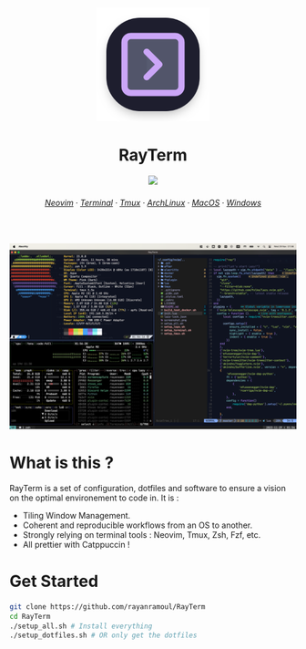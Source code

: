 <div align="center">
 
<img width="200" src="https://github.com/rayanramoul/RayTerm/blob/master/assets/logo.png?raw=true">
</img>
<h1>RayTerm</h1>
<img src="https://raw.githubusercontent.com/catppuccin/catppuccin/main/assets/palette/macchiato.png" width="400" />
<h6 align="center">
  <a href="https://github.com/rayanramoul/RayTerm/blob/master/docs/Neovim">Neovim</a>
  ·
  <a href="https://github.com/rayanramoul/RayTerm/blob/master/docs/Terminal">Terminal</a>
  ·
  <a href="https://github.com/rayanramoul/RayTerm/blob/master/docs/Tmux">Tmux</a>
  ·
  <a href="https://github.com/rayanramoul/RayTerm/blob/master/docs/ArchLinux">ArchLinux</a>
  ·
  <a href="https://github.com/rayanramoul/RayTerm/blob/master/docs/MacOS">MacOS</a>
  ·
  <a href="https://github.com/rayanramoul/RayTerm/blob/master/docs/Windows">Windows</a>
</h6>

&nbsp;

 <img src="https://github.com/rayanramoul/RayTerm/blob/master/assets/screenshot.png?raw=true" alt="RayTerm" width="600">
  </img>

</div>

# What is this ?
RayTerm is a set of configuration, dotfiles and software to ensure a vision on the optimal environement to code in.
It is :
- Tiling Window Management.
- Coherent and reproducible workflows from an OS to another.
- Strongly relying on terminal tools : Neovim, Tmux, Zsh, Fzf, etc.
- All prettier with Catppuccin !

# Get Started

```bash
git clone https://github.com/rayanramoul/RayTerm
cd RayTerm
./setup_all.sh # Install everything 
./setup_dotfiles.sh # OR only get the dotfiles 
```




